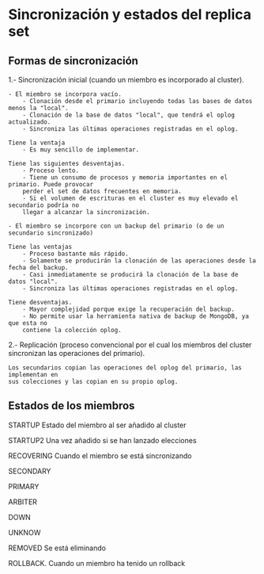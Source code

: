 # Sincronización y estados del replica set

## Formas de sincronización

1.- Sincronización inicial (cuando un miembro es incorporado al cluster).

    - El miembro se incorpora vacío.
        - Clonación desde el primario incluyendo todas las bases de datos menos la "local".
        - Clonación de la base de datos "local", que tendrá el oplog actualizado.
        - Sincroniza las últimas operaciones registradas en el oplog.

    Tiene la ventaja
        - Es muy sencillo de implementar.

    Tiene las siguientes desventajas.
        - Proceso lento.
        - Tiene un consumo de procesos y memoria importantes en el primario. Puede provocar
        perder el set de datos frecuentes en memoria.
        - Si el volumen de escrituras en el cluster es muy elevado el secundario podría no
        llegar a alcanzar la sincronización.

    - El miembro se incorpore con un backup del primario (o de un secundario sincronizado)

    Tiene las ventajas
        - Proceso bastante más rápido.
        - Solamente se producirán la clonación de las operaciones desde la fecha del backup.
        - Casi inmediatamente se producirá la clonación de la base de datos "local".
        - Sincroniza las últimas operaciones registradas en el oplog.

    Tiene desventajas.
        - Mayor complejidad porque exige la recuperación del backup.
        - No permite usar la herramienta nativa de backup de MongoDB, ya que esta no 
        contiene la colección oplog.
    
2.- Replicación (proceso convencional por el cual los miembros del cluster sincronizan
las operaciones del primario).

    Los secundarios copian las operaciones del oplog del primario, las implementan en
    sus colecciones y las copian en su propio oplog.

## Estados de los miembros

STARTUP Estado del miembro al ser añadido al cluster

STARTUP2 Una vez añadido si se han lanzado elecciones

RECOVERING Cuando el miembro se está sincronizando

SECONDARY

PRIMARY

ARBITER

DOWN

UNKNOW

REMOVED Se está eliminando

ROLLBACK. Cuando un miembro ha tenido un rollback

